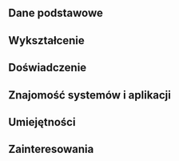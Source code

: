## Dane podstawowe


## Wykształcenie



## Doświadczenie


## Znajomość systemów i aplikacji



## Umiejętności 



## Zainteresowania


